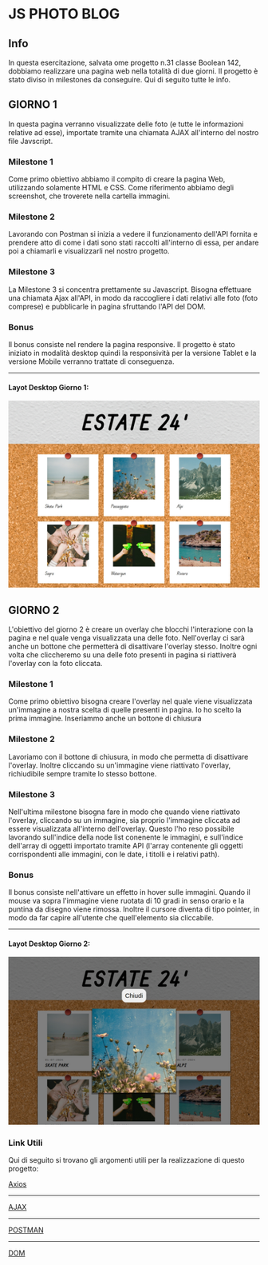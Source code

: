 
# JS PHOTO BLOG

## Info

In questa esercitazione, salvata ome progetto n.31 classe Boolean 142, dobbiamo realizzare una pagina web nella totalità di due giorni.
Il progetto è stato diviso in milestones da conseguire. Qui di seguito tutte le info.

## GIORNO 1
In questa pagina verranno visualizzate delle foto (e tutte le informazioni relative ad esse), importate tramite una chiamata AJAX all'interno del nostro file Javscript.

### Milestone 1 
Come primo obiettivo abbiamo il compito di creare la pagina Web, utilizzando solamente HTML e CSS. Come riferimento abbiamo degli screenshot, che troverete nella cartella immagini.

### Milestone 2
Lavorando con Postman si inizia a vedere il funzionamento dell'API fornita e prendere atto di come i dati sono stati raccolti all'interno di essa, per andare poi a chiamarli e visualizzarli nel nostro progetto.

### Milestone 3

La Milestone 3 si concentra prettamente su Javascript. Bisogna effettuare una chiamata Ajax all'API, in modo da raccogliere i dati relativi alle foto (foto comprese) e pubblicarle in pagina sfruttando l'API del DOM.

### Bonus
Il bonus consiste nel rendere la pagina responsive. Il progetto è stato iniziato in modalità desktop quindi la responsività per la versione Tablet e la versione Mobile verranno trattate di conseguenza.
_______
#### Layot Desktop Giorno 1:

![Model](img/Screenshots/lg-layout-day1.jpeg)


## GIORNO 2
L'obiettivo del giorno 2 è creare un overlay che blocchi l'interazione con la pagina e nel quale venga visualizzata una delle foto. Nell'overlay ci sarà anche un bottone che permetterà di disattivare l'overlay stesso. Inoltre ogni volta che cliccheremo su una delle foto presenti in pagina si riattiverà l'overlay con la foto cliccata.

### Milestone 1 
Come primo obiettivo bisogna creare l'overlay nel quale viene visualizzata un'immagine a nostra scelta di quelle presenti in pagina. Io ho scelto la prima immagine. Inseriammo anche un bottone di chiusura

### Milestone 2
Lavoriamo con il bottone di chiusura, in modo che permetta di disattivare l'overlay. Inoltre cliccando su un'immagine viene riattivato l'overlay, richiudibile sempre tramite lo stesso bottone.

### Milestone 3

Nell'ultima milestone bisogna fare in modo che quando viene riattivato l'overlay, cliccando su un immagine, sia proprio l'immagine cliccata ad essere visualizzata all'interno dell'overlay. Questo l'ho reso possibile lavorando sull'indice della node list conenente le immagini, e sull'indice dell'array di oggetti importato tramite API (l'array contenente gli oggetti corrispondenti alle immagini, con le date, i titolli e i relativi path).

### Bonus
Il bonus consiste nell'attivare un effetto in hover sulle immagini. Quando il mouse va sopra l'immagine viene ruotata di 10 gradi in senso orario e la puntina da disegno viene rimossa. Inoltre il cursore diventa di tipo pointer, in modo da far capire all'utente che quell'elemento sia cliccabile.
_____________

#### Layot Desktop Giorno 2:

![Model](img/Screenshots/lg-layout-day2.jpeg)

### Link Utili

Qui di seguito si trovano gli argomenti utili per la realizzazione di questo progetto:


[Axios](https://axios-http.com/es/docs/intro) <br>
____
[AJAX](https://developer.mozilla.org/en-US/docs/Glossary/AJAX) <br>
_____________________
[POSTMAN](https://www.postman.com/) <br>
__________
[DOM](https://developer.mozilla.org/en-US/docs/Web/API/Document_Object_Model)


